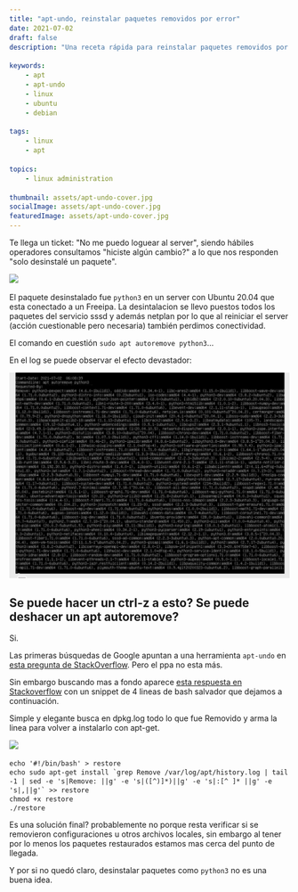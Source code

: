 ```yaml
---
title: "apt-undo, reinstalar paquetes removidos por error"
date: 2021-07-02
draft: false
description: "Una receta rápida para reinstalar paquetes removidos por error con apt."

keywords:
    - apt
    - apt-undo
    - linux
    - ubuntu
    - debian

tags:
    - linux
    - apt

topics:
    - linux administration

thumbnail: assets/apt-undo-cover.jpg
socialImage: assets/apt-undo-cover.jpg
featuredImage: assets/apt-undo-cover.jpg
---
```


Te llega un ticket: "No me puedo loguear al server", siendo hábiles operadores consultamos "hiciste algún cambio?" a lo que nos responden "solo desinstalé un paquete".

![](https://media.giphy.com/media/TEHn0Ly4cyvPBXPAjR/giphy.gif)

El paquete desinstalado fue `python3` en un server con Ubuntu 20.04 que esta conectado a un Freeipa. La desintalacion se llevo puestos todos los paquetes del servicio sssd y además netplan por lo que al reiniciar el server (acción cuestionable pero necesaria) también perdimos conectividad.

El comando en cuestión `sudo apt autoremove python3`... 

En el log se puede observar el efecto devastador:

![](assets/apt-undo-python3.png)

## Se puede hacer un ctrl-z a esto? Se puede deshacer un apt autoremove? 

Si.

Las primeras búsquedas de Google apuntan a una herramienta `apt-undo` en [esta pregunta de StackOverflow](https://askubuntu.com/questions/247549/is-it-possible-to-undo-an-apt-get-install-command). Pero el ppa no esta más.

Sin embargo buscando mas a fondo aparece [esta respuesta en Stackoverflow](https://serverfault.com/questions/380856/how-to-undo-apt-get-remove) con un snippet de 4 lineas de bash salvador que dejamos a continuación. 

Simple y elegante busca en dpkg.log todo lo que fue Removido y arma la linea para volver a instalarlo con apt-get.

![](https://media.giphy.com/media/ugOMVsKh9pMWxji7w4/giphy.gif)

    echo '#!/bin/bash' > restore
    echo sudo apt-get install `grep Remove /var/log/apt/history.log | tail -1 | sed -e 's|Remove: ||g' -e 's|([^)]*)||g' -e 's|:[^ ]* ||g' -e 's|,||g'` >> restore
    chmod +x restore 
    ./restore

Es una solución final? probablemente no porque resta verificar si se removieron configuraciones u otros archivos locales, sin embargo al tener por lo menos los paquetes restaurados estamos mas cerca del punto de llegada.

Y por si no quedó claro, desinstalar paquetes como `python3` no es una buena idea.
